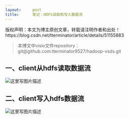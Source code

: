 ```yaml
---
layout:     post
title:      笔记：HDFS读取和写入数据流
---
```

<div id="article_content" class="article_content clearfix csdn-tracking-statistics" data-pid="blog" data-mod="popu_307" data-dsm="post">
								<div class="article-copyright">
					版权声明：本文为博主原创文章，转载请注明作者和出处！					https://blog.csdn.net/tterminator/article/details/51155883				</div>
								            <div id="content_views" class="markdown_views prism-atom-one-dark">
							<!-- flowchart 箭头图标 勿删 -->
							<svg xmlns="http://www.w3.org/2000/svg" style="display: none;"><path stroke-linecap="round" d="M5,0 0,2.5 5,5z" id="raphael-marker-block" style="-webkit-tap-highlight-color: rgba(0, 0, 0, 0);"></path></svg>
							<blockquote>
  <p>本博文中visio文件repository：git@github.com:tterminator9527/hadoop-vsds.git</p>
</blockquote>

<h2 id="一client从hdfs读取数据流">一、client从hdfs读取数据流</h2>

<p><img src="https://img-blog.csdn.net/20160419160113429" alt="这里写图片描述" title=""></p>



<h2 id="二client写入hdfs数据流">二、client写入hdfs数据流</h2>

<p><img src="https://img-blog.csdn.net/20160419160124616" alt="这里写图片描述" title=""></p>            </div>
						<link href="https://csdnimg.cn/release/phoenix/mdeditor/markdown_views-9e5741c4b9.css" rel="stylesheet">
                </div>